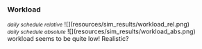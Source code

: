 ### Workload

<div class="left-column">
<span style="font-size: 12px; font-style: italic;">daily schedule relative</span>
![](resources/sim_results/workload_rel.png)
</div>
<div class="right-column">
<span style="font-size: 12px; font-style: italic;">daily schedule absolute</span>
![](resources/sim_results/workload_abs.png)
</div>
workload seems to be quite low! Realistic?